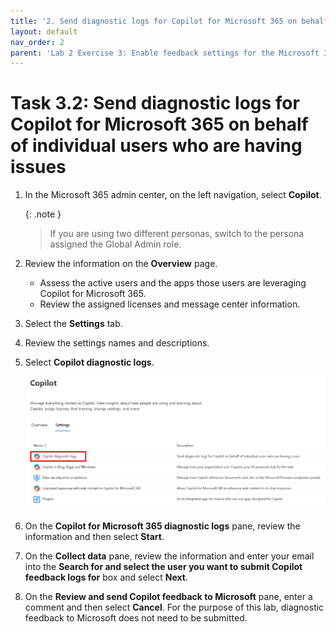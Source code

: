 ```yaml
---
title: '2. Send diagnostic logs for Copilot for Microsoft 365 on behalf of individual users who are having issues'
layout: default
nav_order: 2
parent: 'Lab 2 Exercise 3: Enable feedback settings for the Microsoft 365 apps'
---
```


# Task 3.2: Send diagnostic logs for Copilot for Microsoft 365 on behalf of individual users who are having issues


1. In the Microsoft 365 admin center, on the left navigation, select **Copilot**.

    {: .note }
    > If you are using two different personas, switch to the persona assigned the Global Admin role.

1. Review the information on the **Overview** page.  
    - Assess the active users and the apps those users are leveraging Copilot for Microsoft 365.
    - Review the assigned licenses and message center information.

1. Select the **Settings** tab.

1. Review the settings names and descriptions.

1. Select **Copilot diagnostic logs**.

    ![CopilotDiagnosticLogs.jpg](../media/Updates/CopilotDiagnosticLogs.jpg "Image of the Copilot for Microsoft 365 tab with Copilot diagnostic logs highlighted")

1. On the **Copilot for Microsoft 365 diagnostic logs** pane, review the information and then select **Start**.

1. On the **Collect data** pane, review the information and enter your email into the **Search for and select the user you want to submit Copilot feedback logs for** box and select **Next**.

1. On the **Review and send Copilot feedback to Microsoft** pane, enter a comment and then select **Cancel**.
    For the purpose of this lab, diagnostic feedback to Microsoft does not need to be submitted.
